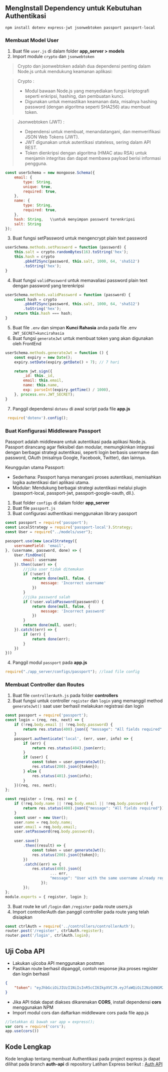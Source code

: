 ## MengInstall Dependency untuk Kebutuhan Authentikasi
`npm install dotenv express-jwt jsonwebtoken passport passport-local`

### Membuat Model User
1. Buat file `user.js` di dalam folder **app_server > models**
2. Import module `crypto` dan `jsonwebtoken`

> Crypto dan jsonwebtoken adalah dua dependensi penting dalam Node.js untuk mendukung keamanan aplikasi:

> Crypto : 
> - Modul bawaan Node.js yang menyediakan fungsi kriptografi seperti enkripsi, hashing, dan pembuatan kunci.
> - Digunakan untuk memastikan keamanan data, misalnya hashing password (dengan algoritma seperti SHA256) atau membuat token.

> Jsonwebtoken (JWT) :
> - Dependensi untuk membuat, menandatangani, dan memverifikasi JSON Web Tokens (JWT).
> - JWT digunakan untuk autentikasi stateless, sering dalam API REST.
> - Token dienkripsi dengan algoritma (HMAC atau RSA) untuk menjamin integritas dan dapat membawa payload berisi informasi pengguna.

``` js
const userSchema = new mongoose.Schema({
    email: {
        type: String,
        unique: true,
        required: true,
    },
    name: {
        type: String,
        required: true,
    },
    hash: String,   \\untuk menyimpan password terenkripsi
    salt: String
});
```
3. Buat fungsi setPassword untuk mengencrypt plain text password
```js
userSchema.methods.setPassword = function (password) {
    this.salt = crypto.randomBytes(16).toString('hex');
    this.hash = crypto
        .pbkdf2Sync(password, this.salt, 1000, 64, 'sha512')
        .toString('hex');
}
```

4. Buat fungsi `validPassword` untuk memavaliasi password plain text dengan password yang terenkripsi
``` js
userSchema.methods.validPassword = function (password) {
    const hash = crypto
        .pbkdf2Sync(password, this.salt, 1000, 64, 'sha512')
        .toString('hex');
    return this.hash === hash;
}
```

5. Buat file `.env` dan simpan **Kunci Rahasia** anda pada file .env
``JWT_SECRET=kuncirahasia``
6. Buat fungsi `generateJwt` untuk membuat token yang akan digunakan oleh FrontEnd
``` js
userSchema.methods.generateJwt = function () {
    const expiry = new Date();
    expiry.setDate(expiry.getDate() + 7); // 7 hari

    return jwt.sign({
        _id: this._id,
        email: this.email,
        name: this.name,
        exp: parseInt(expiry.getTime() / 1000),
    }, process.env.JWT_SECRET);
}
```
7. Panggil dependensi `dotenv` di awal script pada file **app.js**
```js
 require('dotenv').config();
 ```

### Buat Konfigurasi Middleware Passport
Passport adalah middleware untuk autentikasi pada aplikasi Node.js. Passport dirancang agar fleksibel dan modular, memungkinkan integrasi dengan berbagai strategi autentikasi, seperti login berbasis username dan password, OAuth (misalnya Google, Facebook, Twitter), dan lainnya.

Keunggulan utama Passport:
- Sederhana: Passport hanya menangani proses autentikasi, memisahkan logika autentikasi dari aplikasi utama.
- Modular: Mendukung berbagai strategi autentikasi melalui plugin (passport-local, passport-jwt, passport-google-oauth, dll.).

1. Buat folder `configs` di dalam folder **app_server** 
2. Buat file `passport.js`
3. Buat configurasi authentikasi menggunakan library passport
```js
const passport = require('passport');
const LocalStrategy = require('passport-local').Strategy;
const User = require("../models/user");
 
passport.use(new LocalStrategy({
    usernameField: 'email',
}, (username, password, done) => {
    User.findOne({
        email: username
    }).then((user) => {
        //jika user tidak ditemukan
        if (!user) {
            return done(null, false, {
                message: 'Incorrect username'
            })
        }
        //jika password salah
        if (!user.validPassword(password)) {
            return done(null, false, {
                message: 'Incorrect password'
            })
        }
        return done(null, user);
    }).catch((err) => {
        if (err) {
            return done(err);
        }
    })
}))
```
4. Panggil modul `passport` pada **app.js**
```js 
require("./app_server/configs/passport"); //load file config
```


### Membuat Controller dan Routes
1. Buat file `controllerAuth.js` pada  folder **controllers**
2. Buat fungsi untuk controller `register` dan `login` yang memanggil method  `generateJwt()` saat user berhasil melakukan registrasi dan login
```js
const passport = require('passport');
const login = (req, res, next) => {
    if (!req.body.email || !req.body.password) {
        return res.status(400).json({ "message": "All fields required" });
    }
    passport.authenticate('local', (err, user, info) => {
        if (err) {
            return res.status(404).json(err);
        }
        if (user) {
            const token = user.generateJwt();
            res.status(200).json({token});
        } else {
            res.status(401).json(info);
        }
    })(req, res, next);
};

const register = (req, res) => {
    if (!req.body.name || !req.body.email || !req.body.password) {
        return res.status(400).json({"message": "All fields required"});
    }
    const user = new User();
    user.name = req.body.name;
    user.email = req.body.email;
    user.setPassword(req.body.password);
    
    user.save()
        .then((result) => {
            const token = user.generateJwt();
            res.status(200).json({token});
        })
        .catch((err) => {
            res.status(400).json({
                    ... err,
                    "message": "User with the same username already registered"
                });
        });
};
module.exports = { register, login };
```

3. Buat route ke url `/login` dan `/register` pada route *users.js*
4. Import controllerAuth dan panggil controller pada route yang telah disiapkan
```js
const ctrlAuth = require('../controllers/controllerAuth');
router.post('/register', ctrlAuth.register);
router.post('/login', ctrlAuth.login);

```
## Uji Coba API 
- Lakukan ujicoba API menggunakan postman
- Pastikan route berhasil dipanggil, contoh response jika proses register dan login berhasil
```json
{
    "token": "eyJhbGciOiJIUzI1NiIsInR5cCI6IkpXVCJ9.eyJfaWQiOiI2NzQ4NGM2YTk3NzVjODAyMjc5YjIwMmEiLCJlbWFpbCI6ImFkbWluIiwibmFtZSI6InJhY2htYXQiLCJleHAiOjE3MzMzOTY0NDcsImlhdCI6MTczMjc5MTY0N30.v3Qy1Z-8Z8vAho4UIFGTEbHAo37d7EgTtq7duDXAu50"
}
```

- Jika API tidak dapat diakses dikarenakan **CORS**, install dependensi **cors** menggunakan NPM
- Import modul cors dan daftarkan middleware cors pada file app.js
``` js
//letakkan di bawah var app = express();
var cors = require('cors');
app.use(cors())
```

## Kode Lengkap
Kode lengkap tentang membuat Authentikasi pada project express js dapat dilihat pada branch **auth-api** di repository Latihan Express berikut : 
[Auth API](https://github.com/Web-Programming/latihan-express-nurrachmat-nr-1/tree/auth-api)
